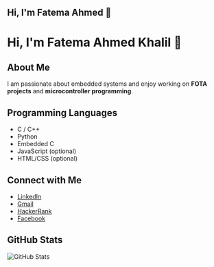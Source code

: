 ## Hi, I'm Fatema Ahmed 👋
# Hi, I'm Fatema Ahmed Khalil 👋

## About Me

I am passionate about embedded systems and enjoy working on **FOTA projects** and **microcontroller programming**.

## Programming Languages

- C / C++
- Python
- Embedded C
- JavaScript (optional)
- HTML/CSS (optional)

## Connect with Me

- [LinkedIn](https://www.linkedin.com/in/your-linkedin-username)
- [Gmail](mailto:your-email@gmail.com)
- [HackerRank](https://www.hackerrank.com/your-hackerrank-username)
- [Facebook](https://www.facebook.com/your-facebook-username)

## GitHub Stats

![GitHub Stats](https://github-readme-stats.vercel.app/api?username=FatemaAhmedKhalil&show_icons=true&theme=radical)

